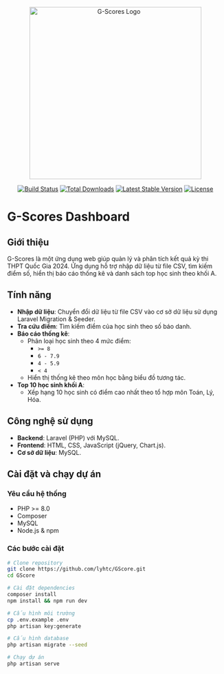 <p align="center">
  <a href="https://github.com/lyhtc/GoScore" target="_blank">
    <img src="https://upload.wikimedia.org/wikipedia/commons/9/9a/Laravel.svg" width="400" alt="G-Scores Logo">
  </a>
</p>

<p align="center">
  <a href="https://github.com/lyhtc/GoScore/actions"><img src="https://github.com/lyhtc/GoScore/workflows/tests/badge.svg" alt="Build Status"></a>
  <a href="https://packagist.org/packages/laravel/laravel"><img src="https://img.shields.io/packagist/dt/laravel/laravel" alt="Total Downloads"></a>
  <a href="https://packagist.org/packages/laravel/laravel"><img src="https://img.shields.io/packagist/v/laravel/laravel" alt="Latest Stable Version"></a>
  <a href="https://opensource.org/licenses/MIT"><img src="https://img.shields.io/badge/license-MIT-blue.svg" alt="License"></a>
</p>

# G-Scores Dashboard

## Giới thiệu
G-Scores là một ứng dụng web giúp quản lý và phân tích kết quả kỳ thi THPT Quốc Gia 2024. Ứng dụng hỗ trợ nhập dữ liệu từ file CSV, tìm kiếm điểm số, hiển thị báo cáo thống kê và danh sách top học sinh theo khối A.

## Tính năng
- **Nhập dữ liệu**: Chuyển đổi dữ liệu từ file CSV vào cơ sở dữ liệu sử dụng Laravel Migration & Seeder.
- **Tra cứu điểm**: Tìm kiếm điểm của học sinh theo số báo danh.
- **Báo cáo thống kê**:
  - Phân loại học sinh theo 4 mức điểm:
    - `>= 8`
    - `6 - 7.9`
    - `4 - 5.9`
    - `< 4`
  - Hiển thị thống kê theo môn học bằng biểu đồ tương tác.
- **Top 10 học sinh khối A**:
  - Xếp hạng 10 học sinh có điểm cao nhất theo tổ hợp môn Toán, Lý, Hóa.

## Công nghệ sử dụng
- **Backend**: Laravel (PHP) với MySQL.
- **Frontend**: HTML, CSS, JavaScript (jQuery, Chart.js).
- **Cơ sở dữ liệu**: MySQL.

## Cài đặt và chạy dự án
### Yêu cầu hệ thống
- PHP >= 8.0
- Composer
- MySQL
- Node.js & npm

### Các bước cài đặt
```sh
# Clone repository
git clone https://github.com/lyhtc/GScore.git
cd GScore

# Cài đặt dependencies
composer install
npm install && npm run dev

# Cấu hình môi trường
cp .env.example .env
php artisan key:generate

# Cấu hình database
php artisan migrate --seed

# Chạy dự án
php artisan serve
```
